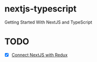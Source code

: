 # nextjs-typescript

Getting Started With NextJS and TypeScript

# TODO

- [x] [Connect NextJS with Redux](https://stackoverflow.com/questions/52095681/using-react-redux-with-next-js)
